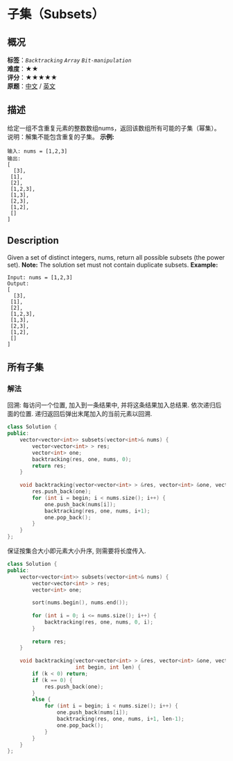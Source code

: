 # 子集（Subsets）
## 概况
**标签**：*`Backtracking`*  *`Array`*  *`Bit-manipulation`*<br>
**难度**：★★<br>
**评分**：★★★★★<br>
**原题**：[中文](https://leetcode-cn.com/problems/subsets) / [英文](https://leetcode.com/problems/subsets)
## 描述
给定一组不含重复元素的整数数组nums，返回该数组所有可能的子集（幂集）。
说明：解集不能包含重复的子集。
**示例:**
```
输入: nums = [1,2,3]
输出:
[
  [3],
 [1],
 [2],
 [1,2,3],
 [1,3],
 [2,3],
 [1,2],
 []
]
```
## Description
Given a set of distinct integers, nums, return all possible subsets (the power set).
**Note:**
 The solution set must not contain duplicate subsets.
**Example:**
```
Input: nums = [1,2,3]
Output:
[
  [3],
 [1],
 [2],
 [1,2,3],
 [1,3],
 [2,3],
 [1,2],
 []
]
```
## 所有子集
### 解法
回溯: 每访问一个位置, 加入到一条结果中, 并将这条结果加入总结果. 依次递归后面的位置. 递归返回后弹出末尾加入的当前元素以回溯.
```c++
class Solution {
public:
    vector<vector<int>> subsets(vector<int>& nums) {
        vector<vector<int> > res;
        vector<int> one;
        backtracking(res, one, nums, 0);
        return res;
    }
    
    void backtracking(vector<vector<int> > &res, vector<int> &one, vector<int> &nums, int begin) {
        res.push_back(one);
        for (int i = begin; i < nums.size(); i++) {
            one.push_back(nums[i]);
            backtracking(res, one, nums, i+1);
            one.pop_back();
        }
    }
};
```
保证按集合大小即元素大小升序, 则需要将长度传入.
```c++
class Solution {
public:
    vector<vector<int>> subsets(vector<int>& nums) {
        vector<vector<int> > res;
        vector<int> one;
        
        sort(nums.begin(), nums.end());
        
        for (int i = 0; i <= nums.size(); i++) {
            backtracking(res, one, nums, 0, i);
        }
        
        return res;
    }
    
    void backtracking(vector<vector<int> > &res, vector<int> &one, vector<int> &nums,
                      int begin, int len) {
        if (k < 0) return;
        if (k == 0) {
            res.push_back(one);
        }
        else {
            for (int i = begin; i < nums.size(); i++) {
                one.push_back(nums[i]);
                backtracking(res, one, nums, i+1, len-1);
                one.pop_back();
            }
        }
    }
};
```